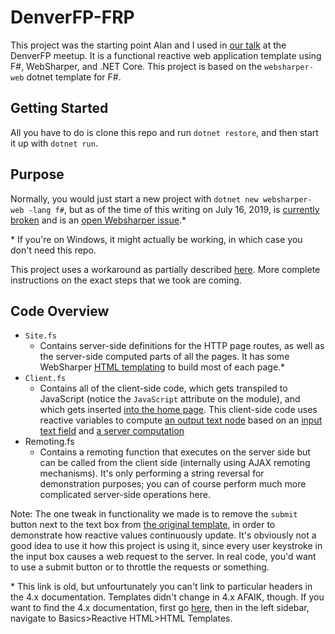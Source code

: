 # DenverFP-FRP
This project was the starting point Alan and I used in [our talk](https://www.meetup.com/denverfp/events/263198218/?comment_table_id=263045508&comment_table_name=reply) at the DenverFP meetup.
It is a functional reactive web application template using F#, WebSharper, and .NET Core. This project is based on the `websharper-web` dotnet template for F#.

## Getting Started
All you have to do is clone this repo and run `dotnet restore`, and then start it up with `dotnet run`.

## Purpose
Normally, you would just start a new project with `dotnet new websharper-web -lang f#`, but as of the time of this writing on July 16, 2019, is [currently broken](https://fpish.net/topic/Some/0/86609) and is an [open Websharper issue](https://github.com/dotnet-websharper/core/issues/1044).\*

\* If you're on Windows, it might actually be working, in which case you don't need this repo.

This project uses a workaround as partially described [here](https://github.com/dotnet-websharper/core/issues/1044#issuecomment-478963571). More complete instructions on the exact steps that we took are coming.

## Code Overview
* `Site.fs`
  * Contains server-side definitions for the HTTP page routes, as well as the server-side computed parts of all the pages. It has some WebSharper [HTML templating](https://developers.websharper.com/docs/v3.x/fs/ui.next-templating3x) to build most of each page.\* 
* `Client.fs`
  * Contains all of the client-side code, which gets transpiled to JavaScript (notice the `JavaScript` attribute on the module), and which gets inserted [into the home page](https://github.com/jwosty/DenverFP-FRP/blob/master/Site.fs#L43). This client-side code uses reactive variables to compute [an output text node](https://github.com/jwosty/DenverFP-FRP/blob/master/Client.fs#L20) based on an [input text field](https://github.com/jwosty/DenverFP-FRP/blob/master/Client.fs#L12) and [a server computation](https://github.com/jwosty/DenverFP-FRP/blob/master/Remoting.fs#L11)
* Remoting.fs
  * Contains a remoting function that executes on the server side but can be called from the client side (internally using AJAX remoting mechanisms). It's only performing a string reversal for demonstration purposes; you can of course perform much more complicated server-side operations here.

Note: The one tweak in functionality we made is to remove the `submit` button next to the text box from [the original template](https://github.com/dotnet-websharper/templates/blob/0baf2861df31658d7aa087273031ba200a2e655a/FSharp/ClientServer/Client.fs#L22), in order to demonstrate how reactive values continuously update. It's obviously not a good idea to use it how this project is using it, since every user keystroke in the input box causes a web request to the server. In real code, you'd want to use a submit button or to throttle the requests or something.

\* This link is old, but unfourtunately you can't link to particular headers in the 4.x documentation. Templates didn't change in 4.x AFAIK, though. If you want to find the 4.x documentation, first go [here](https://developers.websharper.com/docs/v4.x/fs), then in the left sidebar, navigate to Basics>Reactive&nbsp;HTML>HTML&nbsp;Templates.
